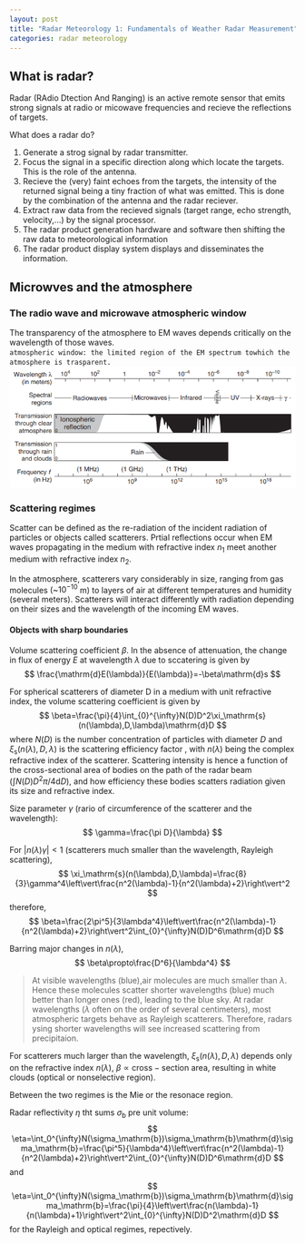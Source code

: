 ```yaml
---
layout: post
title: "Radar Meteorology 1: Fundamentals of Weather Radar Measurement"
categories: radar meteorology
---
```


## What is radar?

Radar (RAdio Dtection And Ranging) is an active remote sensor that emits strong signals at radio or micowave frequencies and recieve the reflections of targets.

What does a radar do?

1. Generate a strog signal by radar transmitter.
2. Focus the signal in a specific direction along which locate the targets. This is the role of the antenna.
3. Recieve the (very) faint echoes from the targets, the intensity of the returned signal being a tiny fraction of what was emitted. This is done by the combination of the antenna and the radar reciever.
4. Extract raw data from the recieved signals (target range, echo strength, velocity,...) by the signal processor.
5. The radar product generation hardware and software then shifting the raw data to meteorological information
6. The radar product display system displays and disseminates the information.

## Microwves and the atmosphere

### The radio wave and microwave atmospheric window

The transparency of the atmosphere to EM waves depends critically on the wavelength of those waves.  
`atmospheric window: the limited region of the EM spectrum towhich the atmosphere is trasparent.`
![fig1](/assets/images/atmospheric_window.PNG "atomspheric window")

### Scattering regimes

Scatter can be defined as the re-radiation of the incident radiation of particles or objects called scatterers. Prtial reflections occur when EM waves propagating in the medium with refractive index $n_1$ meet another medium with refractive index $n_2$.

In the atmosphere, scatterers vary considerably in size, ranging from gas molecules (~$10^{-10}$ m) to layers of air at different temperatures and humidity (several meters). Scatterers will interact differently with radiation depending on their sizes and the wavelength of the incoming EM waves.

#### Objects with sharp boundaries

Volume scattering coefficient $\beta$. In the absence of attenuation, the change in flux of energy $E$ at wavelength $\lambda$ due to sccatering is given by
$$
\frac{\mathrm{d}E(\lambda)}{E(\lambda)}=-\beta\mathrm{d}s
$$

For spherical scatterers of diameter D in a medium with unit refractive index, the volume scattering coefficient is given by
$$
\beta=\frac{\pi}{4}\int_{0}^{\infty}N(D)D^2\xi_\mathrm{s}(n(\lambda),D,\lambda)\mathrm{d}D
$$
where $N(D)$ is the number concentration of particles with diameter $D$ and $\xi_\mathrm{s}(n(\lambda),D,\lambda)$ is the scattering efficiency factor , with $n(\lambda)$ being the complex refractive index of the scatterer. Scattering intensity is hence a function of the cross-sectional area of bodies on the path of the radar beam ($\int N(D)D^2\pi/4\mathrm dD$), and how efficiency these bodies scatters radiation given its size and refractive index.

Size parameter $\gamma$ (rario of circumference of the scatterer and the wavelength):
$$
\gamma=\frac{\pi D}{\lambda}
$$

For $\vert n(\lambda)\gamma\vert<1$ (scatterers much smaller than the wavelength, Rayleigh scattering),
$$
\xi_\mathrm{s}(n(\lambda),D,\lambda)=\frac{8}{3}\gamma^4\left\vert\frac{n^2(\lambda)-1}{n^2(\lambda)+2}\right\vert^2
$$
therefore,
$$
\beta=\frac{2\pi^5}{3\lambda^4}\left\vert\frac{n^2(\lambda)-1}{n^2(\lambda)+2}\right\vert^2\int_{0}^{\infty}N(D)D^6\mathrm{d}D
$$

Barring major changes in $n(\lambda)$,
$$
\beta\propto\frac{D^6}{\lambda^4}
$$

>At visible wavelengths (blue),air molecules are much smaller than $\lambda$. Hence these molecules scatter shorter wavelengths (blue) much better than longer ones (red), leading to the blue sky. At radar wavelengths ($\lambda$ often on the order of several centimeters), most atmospheric targets behave as Rayleigh scatterers. Therefore, radars ysing shorter wavelengths will see increased scattering from precipitaion.

For scatterers much larger than the wavelength, $\xi_\mathrm{s}(n(\lambda),D,\lambda)$ depends only on the refractive index $n(\lambda)$, $\beta\propto\mathrm{cross-section\ area}$, resulting in white clouds (optical or nonselective region).

Between the two regimes is the Mie or the resonace region.

Radar reflectivity $\eta$ tht sums $\sigma_\mathrm{b}$ pre unit volume:
$$
\eta=\int_0^{\infty}N(\sigma_\mathrm{b})\sigma_\mathrm{b}\mathrm{d}\sigma_\mathrm{b}=\frac{\pi^5}{\lambda^4}\left\vert\frac{n^2(\lambda)-1}{n^2(\lambda)+2}\right\vert^2\int_{0}^{\infty}N(D)D^6\mathrm{d}D
$$
and
$$
\eta=\int_0^{\infty}N(\sigma_\mathrm{b})\sigma_\mathrm{b}\mathrm{d}\sigma_\mathrm{b}=\frac{\pi}{4}\left\vert\frac{n(\lambda)-1}{n(\lambda)+1}\right\vert^2\int_{0}^{\infty}N(D)D^2\mathrm{d}D
$$
for the Rayleigh and optical regimes, repectively.
